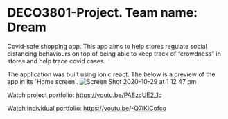# DECO3801-Project. Team name: Dream
Covid-safe shopping app. This app aims to help stores regulate social distancing behaviours on top of being able to keep track of “crowdness” in stores and help trace covid cases. 

The application was built using ionic react. The below is a preview of the app in its 'Home screen'.
![Screen Shot 2020-10-29 at 1 12 47 pm](https://user-images.githubusercontent.com/50122869/129180742-7c066b9c-a043-4c4a-84db-75678ac1363e.png)


Watch project portfolio: https://youtu.be/PA8zcUE2_1c

Watch individual portfolio:  https://youtu.be/-Q7iKiCofco
